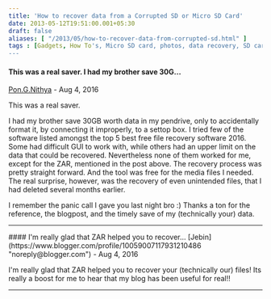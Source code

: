 ```yaml
---
title: 'How to recover data from a Corrupted SD or Micro SD Card'
date: 2013-05-12T19:51:00.001+05:30
draft: false
aliases: [ "/2013/05/how-to-recover-data-from-corrupted-sd.html" ]
tags : [Gadgets, How To's, Micro SD card, photos, data recovery, SD card, videos, corrupted, Zero Assumption Recovery]
---
```


#### This was a real saver. I had my brother save 30G...
[Pon.G.Nithya](https://www.blogger.com/profile/14769991021760961140 "noreply@blogger.com") - <time datetime="2016-08-18T01:14:14.294+05:30">Aug 4, 2016</time>

This was a real saver.  
  
I had my brother save 30GB worth data in my pendrive, only to accidentally format it, by connecting it improperly, to a settop box. I tried few of the software listed amongst the top 5 best free file recovery software 2016. Some had difficult GUI to work with, while others had an upper limit on the data that could be recovered. Nevertheless none of them worked for me, except for the ZAR, mentioned in the post above. The recovery process was pretty straight forward. And the tool was free for the media files I needed. The real surprise, however, was the recovery of even unintended files, that I had deleted several months earlier.  
  
I remember the panic call I gave you last night bro :) Thanks a ton for the reference, the blogpost, and the timely save of my (technically your) data.
<hr />
#### I'm really glad that ZAR helped you to recover...
[Jebin](https://www.blogger.com/profile/10059007117931210486 "noreply@blogger.com") - <time datetime="2016-08-18T18:07:18.913+05:30">Aug 4, 2016</time>

I'm really glad that ZAR helped you to recover your (technically our) files! Its really a boost for me to hear that my blog has been useful for real!!
<hr />

